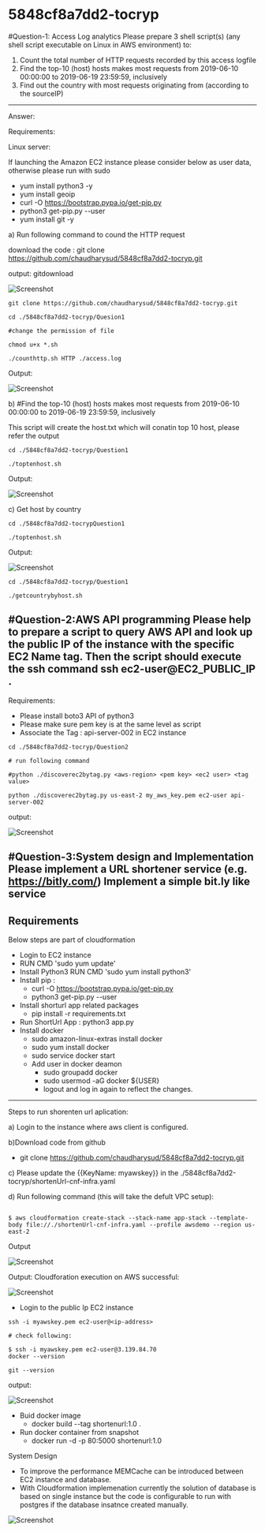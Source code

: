 # 5848cf8a7dd2-tocryp

#Question-1: Access Log analytics
Please prepare 3 shell script(s) (any shell script executable on Linux in AWS
environment) to:
1. Count the total number of HTTP requests recorded by this access logfile
2. Find the top-10 (host) hosts makes most requests from 2019-06-10 00:00:00 to
2019-06-19 23:59:59, inclusively
3. Find out the country with most requests originating from (according to the sourceIP)
----

Answer:

Requirements:

Linux server:

If launching the Amazon EC2 instance please consider below as user data, otherwise please run with sudo

* yum install python3 -y
* yum install geoip
* curl -O https://bootstrap.pypa.io/get-pip.py
* python3 get-pip.py --user
* yum install git -y

a) Run following command to cound the HTTP request

download the code :
git clone https://github.com/chaudharysud/5848cf8a7dd2-tocryp.git

output: gitdownload

![Screenshot](gitdownload.PNG)


```console
git clone https://github.com/chaudharysud/5848cf8a7dd2-tocryp.git

cd ./5848cf8a7dd2-tocryp/Quesion1

#change the permission of file

chmod u+x *.sh

./counthttp.sh HTTP ./access.log

```
Output:

![Screenshot](./Question1/Output1a.PNG)


b) 
#Find the top-10 (host) hosts makes most requests from 2019-06-10 00:00:00 to 2019-06-19 23:59:59, inclusively

This script will create the host.txt which will conatin top 10 host, please refer the output

```console
cd ./5848cf8a7dd2-tocryp/Question1

./toptenhost.sh
```
Output:

![Screenshot](./Question1/output2a.PNG)

c) Get host by country


```console
cd ./5848cf8a7dd2-tocrypQuestion1

./toptenhost.sh
```
Output:

![Screenshot](./Question1/Output3a.PNG)

 ```console
cd ./5848cf8a7dd2-tocryp/Question1

 ./getcountrybyhost.sh
```
 

#Question-2:AWS API programming 
Please help to prepare a script to query AWS API and look up the public IP of the instance with the specific EC2 Name tag. Then the script should execute the ssh command 
ssh ec2-user@EC2_PUBLIC_IP .
----


Requirements:
* Please install boto3 API of python3
* Please make sure pem key is at the same level as script
* Associate the Tag : api-server-002 in EC2 instance


 ```console
cd ./5848cf8a7dd2-tocryp/Question2

# run following command

#python ./discoverec2bytag.py <aws-region> <pem key> <ec2 user> <tag value>

python ./discoverec2bytag.py us-east-2 my_aws_key.pem ec2-user api-server-002

```

output:

![Screenshot](./Question2/output2.PNG)






#Question-3:System design and Implementation 
Please implement a URL shortener service (e.g. https://bitly.com/) 
Implement a simple bit.ly like service
----

Requirements
----------------

Below steps are part of cloudformation

* Login to EC2 instance
* RUN CMD 'sudo yum update'
* Install Python3 RUN CMD 'sudo yum install python3'
* Install pip : 
    *   curl -O https://bootstrap.pypa.io/get-pip.py
    *   python3 get-pip.py --user
* Install shorturl app related packages
    * pip install -r requirements.txt
* Run ShortUrl App : python3 app.py
* Install docker
    * sudo amazon-linux-extras install docker   
    * sudo yum install docker 
    * sudo service docker start
    * Add user in docker deamon
        * sudo groupadd docker
        * sudo usermod -aG docker ${USER}
        * logout and log in again to reflect the changes.
        
--------------
Steps to run shorenten url aplication:

a)  Login to the instance where aws client is configured.

b)Download code from github
   * git clone https://github.com/chaudharysud/5848cf8a7dd2-tocryp.git
   
c) Please update the {{KeyName: myawskey}} in the ./5848cf8a7dd2-tocryp/shortenUrl-cnf-infra.yaml

d) Run following command (this will take the defult VPC setup):

```consolde

$ aws cloudformation create-stack --stack-name app-stack --template-body file://./shortenUrl-cnf-infra.yaml --profile awsdemo --region us-east-2

```
Output

![Screenshot](AWS-CFN.PNG)

Output: Cloudforation execution on AWS successful:

![Screenshot](CFN-ExeccutedonAWS.PNG)


* Login to the public Ip EC2 instance

```console
ssh -i myawskey.pem ec2-user@<ip-address>

# check following:

$ ssh -i myawskey.pem ec2-user@3.139.84.70
docker --version

git --version

```
output:

![Screenshot](CFN-Creayed-Instance.PNG)



* Buid docker image
   *  docker build --tag shortenurl:1.0 .
* Run docker container from snapshot
   *  docker run -d -p 80:5000 shortenurl:1.0

System Design 

* To improve the performance MEMCache can be introduced between EC2 instance and database.
* With Cloudformation implemenation currently the solution of database is based on single instance but the code is configurable to run with postgres if the database insatnce created manually.




![Screenshot](Systemdesign.PNG)
 
